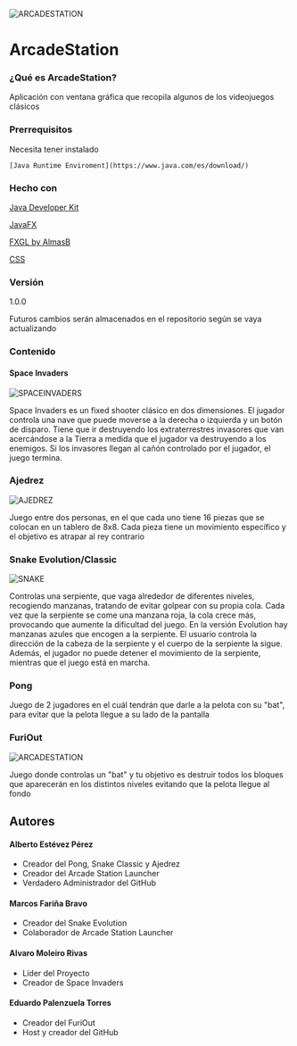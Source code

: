

![ARCADESTATION](https://raw.githubusercontent.com/EdwardPalenz/ArcadeStation/master/src/main/resources/assets/readme/ArcadeStation.jpg)

# ArcadeStation

### ¿Qué es ArcadeStation?

Aplicación con ventana gráfica que recopila algunos de los videojuegos clásicos



### Prerrequisitos

Necesita tener instalado

```
[Java Runtime Enviroment](https://www.java.com/es/download/)
```



### Hecho con

[Java Developer Kit](https://www.oracle.com/technetwork/javaj/javase/downloads/index.html)

[JavaFX](https://openjfx.io/)

[FXGL by AlmasB](https://github.com/AlmasB/FXGL)

[CSS](https://www.w3schools.com/css/)



### Versión

1.0.0

Futuros cambios serán almacenados en el repositorio según se vaya actualizando



### Contenido

#### Space Invaders
![SPACEINVADERS](https://raw.githubusercontent.com/EdwardPalenz/ArcadeStation/master/src/main/resources/assets/textures/spaceInvadersPreview.png)

Space Invaders es un fixed shooter clásico en dos dimensiones. El jugador controla una nave que puede moverse a la derecha o izquierda y un botón de disparo. Tiene que ir destruyendo los extraterrestres invasores que van acercándose a la Tierra a medida que el jugador va destruyendo a los enemigos. Si los invasores llegan al cañón controlado por el jugador, el juego termina.

### Ajedrez
![AJEDREZ](https://raw.githubusercontent.com/EdwardPalenz/ArcadeStation/master/src/main/resources/assets/textures/ajedrezPreview.png)

Juego entre dos personas, en el que cada uno tiene 16 piezas que se colocan en un tablero de 8x8. Cada pieza tiene un movimiento específico y el objetivo es atrapar al rey contrario

### Snake Evolution/Classic 

![SNAKE](https://raw.githubusercontent.com/EdwardPalenz/ArcadeStation/master/src/main/resources/assets/textures/snakePreview.png)

Controlas una serpiente, que vaga alrededor de diferentes niveles, recogiendo manzanas, tratando de evitar golpear con su propia cola. Cada vez que la serpiente se come una manzana roja, la cola crece más, provocando que aumente la dificultad del juego. En la versión Evolution hay manzanas azules que encogen a la serpiente. El usuario controla la dirección de la cabeza de la serpiente y el cuerpo de la serpiente la sigue. Además, el jugador no puede detener el movimiento de la serpiente, mientras que el juego está en marcha.

### Pong 

Juego de 2 jugadores en el cuál tendrán que darle a la pelota con su "bat", para evitar que la pelota llegue a su lado de la pantalla

### FuriOut 

![ARCADESTATION](https://raw.githubusercontent.com/EdwardPalenz/ArcadeStation/master/src/main/resources/assets/readme/FuriOut.PNG)

Juego donde controlas un "bat" y tu objetivo es destruir todos los bloques que aparecerán en los distintos niveles evitando que la pelota llegue al fondo



## Autores

#### Alberto Estévez Pérez

- Creador del Pong, Snake Classic y Ajedrez
- Creador del Arcade Station Launcher
- Verdadero Administrador del GitHub

#### Marcos Fariña Bravo

- Creador del Snake Evolution
- Colaborador de Arcade Station Launcher

#### Alvaro Moleiro Rivas

* Líder del Proyecto
* Creador de Space Invaders

#### Eduardo Palenzuela Torres

* Creador del FuriOut
* Host y creador del GitHub
